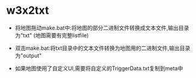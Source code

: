 w3x2txt
=======
* 将地图拖动make.bat中:将地图的部分二进制文件转换成文本文件,输出目录为"txt" (地图需要有完整listfile)

* 双击make.bat:将txt目录中的文本文件转换为地图用的二进制文件,输出目录为"output"

* 如果地图使用了自定义UI,需要将自定义的TriggerData.txt复制到meta中

